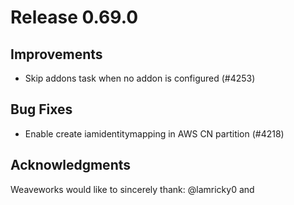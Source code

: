 # Release 0.69.0

## Improvements

- Skip addons task when no addon is configured (#4253)

## Bug Fixes

- Enable create iamidentitymapping in AWS CN partition (#4218)

## Acknowledgments
Weaveworks would like to sincerely thank:
@lamricky0 and
